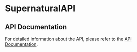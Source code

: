 # SupernaturalAPI

## API Documentation

For detailed information about the API, please refer to the [API Documentation](https://web.postman.co/workspace/291207d5-1073-4eda-b783-3fd9231b4116/documentation/36297486-4c2005e3-47d4-4fe2-9700-89f10078e3d8).
